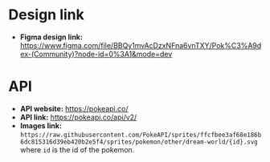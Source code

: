 # Design link
- **Figma design link:**  https://www.figma.com/file/BBQy1mvAcDzxNFna6vnTXY/Pok%C3%A9dex-(Community)?node-id=0%3A1&mode=dev
# API
- **API website:** https://pokeapi.co/ 
- **API link:** https://pokeapi.co/api/v2/
- **Images link:** `https://raw.githubusercontent.com/PokeAPI/sprites/ffcfbee3af68e186b6dc815316d39eb420b2e5f4/sprites/pokemon/other/dream-world/{id}.svg` where `id` is the id of the pokemon.  
